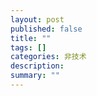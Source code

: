 ```yaml
---
layout: post
published: false
title: ""
tags: []
categories: 非技术    
description: 
summary: ""
---
```

